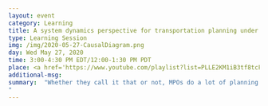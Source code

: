 ```yaml
---
layout: event
category: Learning
title: A system dynamics perspective for transportation planning under uncertainty
type: Learning Session
img: /img/2020-05-27-CausalDiagram.png
day: Wed May 27, 2020
time: 3:00-4:30 PM EDT/12:00-1:30 PM PDT
place: <a href='https://www.youtube.com/playlist?list=PLLE2KM1iB3tf8tcF_2dhFC071SlWC_BJV'>Session Recording</a> - <a href="https://drive.google.com/file/d/1Mg5gtZrOA-Cg6dfeq_MNCyXxr2tBNNb9/view?usp=sharing">Presentation Slides</a>
additional-msg:
summary:  "Whether they call it that or not, MPOs do a lot of planning under deep uncertainty. Modelers need a quick way to look at very different scenarios. In this webinar, we’ll talk about the larger context of planning under uncertainty, and more specifically about how system dynamics concepts can allow for a better appreciation of the dynamic nature of features of the transportation system. After a simple exercise exploring these concepts by looking at road safety statistics during pandemic-induced decreases in VMT, we’ll wrap up with an open discussion about how participants might use these ideas in their work, whether with emerging modes, uncertainty in demand, or other planning challenges.  <p>This session was moderated by Hannah Rakoff, Scott Smith and Jingsi Shaw of the U.S. DOT Volpe National Transportation Systems Center, with panelist Jeremy Raw of FHWA’s Office of Planning.
"
---
```

